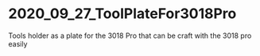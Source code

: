 # 2020_09_27_ToolPlateFor3018Pro
Tools holder as a plate for the 3018 Pro that can be craft with the 3018 pro easily
